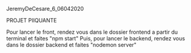 JeremyDeCesare_6_06042020

PROJET PIIQUANTE

Pour lancer le front, rendez vous dans le dossier frontend a partir du terminal et faites "npm start" 
Puis, pour lancer le backend, rendez vous dans le dossier backend et faites "nodemon server"

